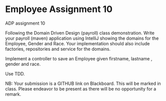 # Employee Assignment 10

ADP assignment 10

Following the Domain Driven Design (payroll) class demonstration. Write your payroll (maven) application using IntelliJ showing the domains for the Employee, Gender and Race. Your implementation should also include factories, repositories and service for the domains.

Implement a controller to save an Employee given firstname, lastname , gender and race.

Use TDD.

NB: Your submission is a GITHUB link on Blackboard. This will be marked in class. Please endeavor to be present as there will be no opportunity for a remark.
